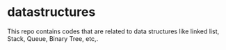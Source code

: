 # datastructures
This repo contains codes that are related to data structures like linked list, Stack, Queue, Binary Tree, etc,.
